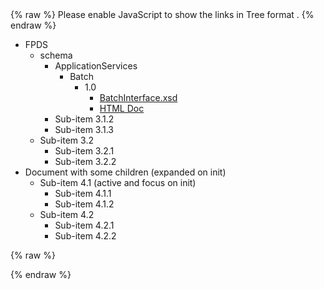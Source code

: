 <link href="//cdn.jsdelivr.net/npm/jquery.fancytree@2.27/dist/skin-win8/ui.fancytree.min.css" rel="stylesheet">
{% raw %}
<script>
/* * * DON'T EDIT BELOW THIS LINE * * */
  (function() {
    var fancyTree = document.createElement('script'); fancyTree.type = 'text/javascript'; //fancyTree.async = true;
    fancyTree.src = '//cdn.jsdelivr.net/npm/jquery.fancytree@2.27/dist/jquery.fancytree-all-deps.min.js';
    (document.getElementsByTagName('head')[0] || document.getElementsByTagName('body')[0]).appendChild(fancyTree);

    
  })();
 </script>
<noscript>Please enable JavaScript to show the links in Tree format .</noscript>
{% endraw %}

<div id="fpds_doc_tree">
    <ul id="treeData">
        <li id="id3" class="folder">FPDS
            <ul>
                <li id="id3.1" class="expanded folder">schema
                    <ul>
                        <li id="id3.1.2" class="expanded folder">ApplicationServices
                            <ul>
                                <li id="id3.1.3" class="expanded folder">Batch
                                    <ul>
                                        <li id="id3.1.3" class="expanded folder">1.0
                                            <ul>
                                                <li id="id3.1.3.1.1">
                                                   <div>
                                                    <a href="https://www.fpds.gov/FPDS-Schema/schema/ApplicationServices/batch/1.0/BatchInterface.xsd"
                                                        target="_blank">BatchInterface.xsd</a> 
                                                    </div>
                                                </li>
                                                <li id="id3.1.3.1.2">
                                                  <a href="https://www.fpds.gov/FPDS-Schema/schemaDocs/ApplicationServices/batch/1.0/BatchInterface.html" target="_blank">HTML Doc</a>
                                                </li>
                                            </ul>
                                    </ul>
                            </ul>
                        <li id="id3.1.2">Sub-item 3.1.2</li>
                        <li id="id3.1.3">Sub-item 3.1.3</li>
                    </ul>
                <li id="id3.2">Sub-item 3.2
                    <ul>
                        <li id="id3.2.1">Sub-item 3.2.1
                        <li id="id3.2.2">Sub-item 3.2.2
                    </ul>
            </ul>
        <li id="id4" class="expanded">Document with some children (expanded on init)
            <ul>
                <li id="id4.1" class="active focused">Sub-item 4.1 (active and focus on init)
                    <ul>
                        <li id="id4.1.1">Sub-item 4.1.1
                        <li id="id4.1.2">Sub-item 4.1.2
                    </ul>
                <li id="id4.2">Sub-item 4.2
                    <ul>
                        <li id="id4.2.1">Sub-item 4.2.1
                        <li id="id4.2.2">Sub-item 4.2.2
                    </ul>
            </ul>
    </ul>
</div>

{% raw %}
<script>
  (function() {
    window.onload = function() {
        
        jQuery("#fpds_doc_tree").fancytree({

            activate: function(event, data){
                var node = data.node,
                    orgEvent = data.originalEvent;
                console.log("activate", orgEvent)
                if(node.data.href){
                   //window.open(node.data.href,  node.data.target);
                }
            },
            
            click: function(event, data){
                var node = data.node,
                orgEvent = data.originalEvent;
                console.log("click", orgEvent, event.keyCode)
                if(node.data.href){
                    window.open(node.data.href,  node.data.target);
                  
                }
            }
        });
        jQuery(".fancytree-container").addClass("fancytree-connectors");
    };

}).call(this);
  
</script>
{% endraw %}

